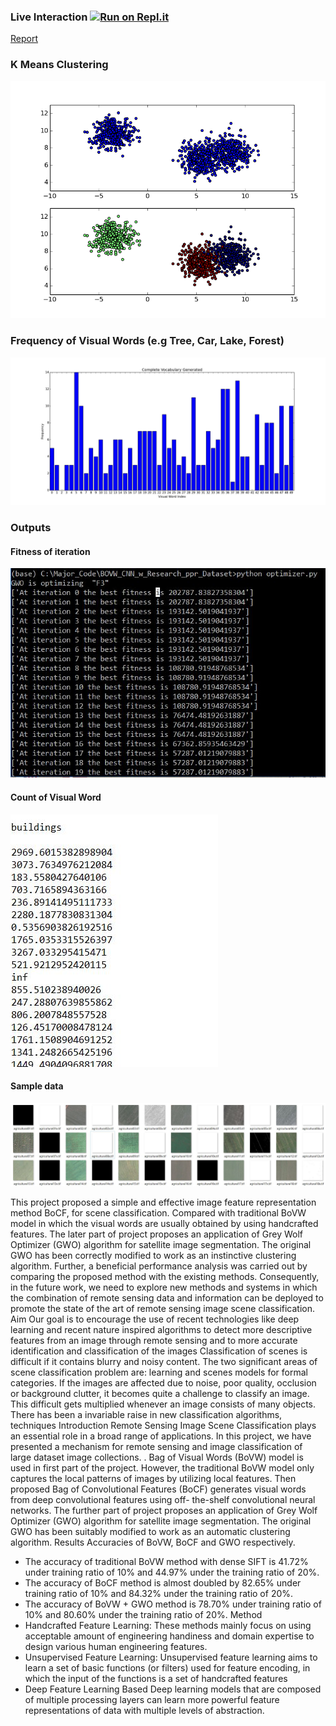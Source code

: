 ### Live Interaction [![Run on Repl.it](https://repl.it/badge/github/Grv-Singh/Bag-of-Covolutional-Features)](https://repl.it/github/Grv-Singh/Bag-of-Covolutional-Features)

<a href="https://www.slideshare.net/GauravSingh1391/remote-sensing-image-scene-classification" target="_blank">Report</a>

### K Means Clustering
![](https://raw.githubusercontent.com/Grv-Singh/Bag-of-Covolutional-Features/master_new/Bag-of-Visual-Words-Python-master/figure_1.png)

### Frequency of Visual Words (e.g Tree, Car, Lake, Forest)
![](https://raw.githubusercontent.com/Grv-Singh/Bag-of-Covolutional-Features/master_new/Bag-of-Visual-Words-Python-master/vocab.png)

### Outputs
#### Fitness of iteration
![](https://github.com/Grv-Singh/Bag-of-Covolutional-Features/blob/master_new/Output%20Screenshots/Capture.JPG)
#### Count of Visual Word
![](https://github.com/Grv-Singh/Bag-of-Covolutional-Features/blob/master_new/Output%20Screenshots/threshholds.JPG)
#### Sample data
![](https://raw.githubusercontent.com/Grv-Singh/Bag-of-Covolutional-Features/master_new/Output%20Screenshots/gray.JPG)

This project proposed a simple and effective image feature representation method BoCF, for scene classification. Compared with traditional BoVW model in which the visual words are usually obtained by using handcrafted features. The later part of project proposes an application of Grey Wolf Optimizer (GWO) algorithm for satellite image segmentation. The original GWO has been correctly modified to work as an instinctive clustering algorithm. Further, a beneficial performance analysis was carried out by comparing the proposed method with the existing methods. Consequently, in the future work, we need to explore new methods and systems in which the combination of remote sensing data and information can be deployed to promote the state of the art of remote sensing image scene classification. Aim Our goal is to encourage the use of recent technologies like deep learning and recent nature inspired algorithms to detect more descriptive features from an image through remote sensing and to more accurate identification and classification of the images Classification of scenes is difficult if it contains blurry and noisy content. The two significant areas of scene classification problem are: learning and scenes models for formal categories. If the images are affected due to noise, poor quality, occlusion or background clutter, it becomes quite a challenge to classify an image. This difficult gets multiplied whenever an image consists of many objects. There has been a invariable raise in new classification algorithms, techniques Introduction Remote Sensing Image Scene Classification plays an essential role in a broad range of applications. In this project, we have presented a mechanism for remote sensing and image classification of large dataset image collections. . Bag of Visual Words (BoVW) model is used in first part of the project. However, the traditional BoVW model only captures the local patterns of images by utilizing local features. Then proposed Bag of Convolutional Features (BoCF) generates visual words from deep convolutional features using off- the-shelf convolutional neural networks. The further part of project proposes an application of Grey Wolf Optimizer (GWO) algorithm for satellite image segmentation. The original GWO has been suitably modified to work as an automatic clustering algorithm. Results Accuracies of BoVW, BoCF and GWO respectively.
* The accuracy of traditional BoVW method with dense SIFT is 41.72% under training ratio of 10% and 44.97% under the training ratio of 20%.
* The accuracy of BoCF method is almost doubled by 82.65% under training ratio of 10% and 84.32% under the training ratio of 20%.
* The accuracy of BoVW + GWO method is 78.70% under training ratio of 10% and 80.60% under the training ratio of 20%. Method
* Handcrafted Feature Learning: These methods mainly focus on using acceptable amount of engineering handiness and domain expertise to design various human engineering features.
* Unsupervised Feature Learning: Unsupervised feature learning aims to learn a set of basic functions (or filters) used for feature encoding, in which the input of the functions is a set of handcrafted features
* Deep Feature Learning Based Deep learning models that are composed of multiple processing layers can learn more powerful feature representations of data with multiple levels of abstraction.
